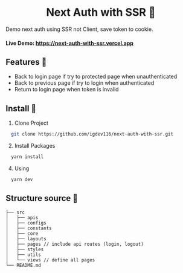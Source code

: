 <h1 align='center'><strong>Next Auth with SSR 🍪</strong></h1>

<p>Demo next auth using SSR not Client, save token to cookie.</p>

#### **Live Demo:** https://next-auth-with-ssr.vercel.app

## **Features 🚀**

- Back to login page if try to protected page when unauthenticated
- Back to previous page if try to login when authenticated
- Return to login page when token is invalid

## **Install 🔨**

1. Clone Project

```sh
  git clone https://github.com/igdev116/next-auth-with-ssr.git
```

2. Install Packages

```sh
  yarn install
```

4. Using

```sh
  yarn dev
```

## **Structure source 🥘**

```
├── src
│   ├── apis
│   ├── configs
│   ├── constants
│   ├── core
│   ├── layouts
│   ├── pages // include api routes (login, logout)
│   ├── styles
│   ├── utils
│   └── views // define all pages
└── README.md
```
